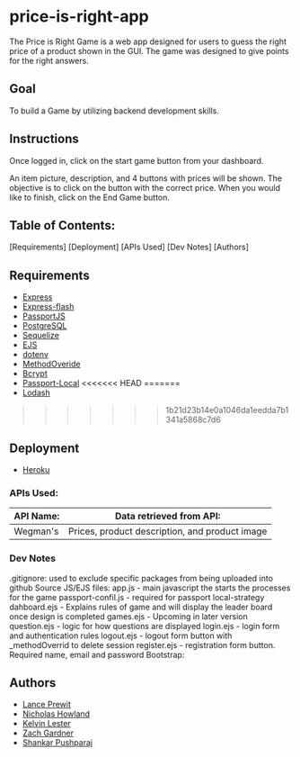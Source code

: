 # price-is-right-app

The Price is Right Game is a web app designed for users to guess the right price of a product shown in the GUI. 
The game was designed to give points for the right answers.

## Goal
To build a Game by utilizing backend development skills.

## Instructions
Once logged in, click on the start game button from your dashboard.  

An item picture, description, and 4 buttons with prices will be shown. The objective is to click on the button with the correct price. When you would like to finish, click on the End Game button.  

## Table of Contents:
 [Requirements]
 [Deployment]
 [APIs Used]
 [Dev Notes]
 [Authors]

## Requirements
* [Express](https://github.com/expressjs/express)
* [Express-flash](https://github.com/expressjs/flash)
* [PassportJS](https://github.com/jaredhanson/passport)
* [PostgreSQL](https://www.postgresql.org/)
* [Sequelize](https://github.com/sequelize/sequelize)
* [EJS](https://github.com/mde/ejs)
* [dotenv](https://github.com/motdotla/dotenv)
* [MethodOveride](https://github.com/expressjs/method-override)
* [Bcrypt](https://github.com/topics/bcrypt-nodejs)
* [Passport-Local](https://github.com/jaredhanson/passport-local)
<<<<<<< HEAD
=======
* [Lodash](https://github.com/lodash/lodash)
>>>>>>> 1b21d23b14e0a1046da1eedda7b1341a5868c7d6

## Deployment
* [Heroku](https://www.heroku.com/)

### APIs Used:
| API Name:             |Data retrieved from API:                                          |
|-----------------------|:----------------------------------------------------------------:|
| Wegman's              | Prices, product description, and product image                   |

### Dev Notes
.gitignore: used to exclude specific packages from being uploaded into github
Source JS/EJS files: 
    app.js - main javascript the starts the processes for the game
    passport-confil.js - required for passport local-strategy
    dahboard.ejs - Explains rules of game and will display the leader board once design is completed
    games.ejs - Upcoming in later version
    question.ejs - logic for how questions are displayed
    login.ejs - login form and authentication rules
    logout.ejs - logout form button with _methodOverrid to delete session
    register.ejs - registration form button. Required name, email and password
Bootstrap: <!--<script src="https://code.jquery.com/jquery-3.2.1.slim.min.js" integrity="sha384-KJ3o2DKtIkvYIK3UENzmM7KCkRr/rE9/Qpg6aAZGJwFDMVNA/GpGFF93hXpG5KkN" crossorigin="anonymous"></script>-->

<!--<script src="https://cdnjs.cloudflare.com/ajax/libs/popper.js/1.12.9/umd/popper.min.js" integrity="sha384-ApNbgh9B+Y1QKtv3Rn7W3mgPxhU9K/ScQsAP7hUibX39j7fakFPskvXusvfa0b4Q" crossorigin="anonymous"></script>-->

<!--<script src="https://maxcdn.bootstrapcdn.com/bootstrap/4.0.0/js/bootstrap.min.js" integrity="sha384-JZR6Spejh4U02d8jOt6vLEHfe/JQGiRRSQQxSfFWpi1MquVdAyjUar5+76PVCmYl" crossorigin="anonymous"></script>-->

## Authors
 * [Lance Prewit](https://github.com/lfprewit)
 * [Nicholas Howland](https://github.com/nhowlandatl)
 * [Kelvin Lester](https://github.com/klester01)
 * [Zach Gardner](https://github.com/zgard)
 * [Shankar Pushparaj](https://github.com/Shankarp88)
